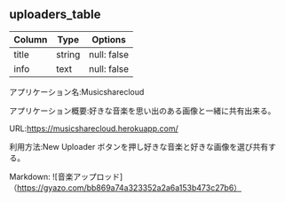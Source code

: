 ## uploaders_table
|Column|Type|Options|
|------|----|-------|
|title|string|null: false|
|info|text|null: false|


アプリケーション名:Musicsharecloud

アプリケーション概要:好きな音楽を思い出のある画像と一緒に共有出来る。

URL:https://musicsharecloud.herokuapp.com/

利用方法:New Uploader ボタンを押し好きな音楽と好きな画像を選び共有する。

Markdown: ![音楽アップロッド]（https://gyazo.com/bb869a74a323352a2a6a153b473c27b6）
